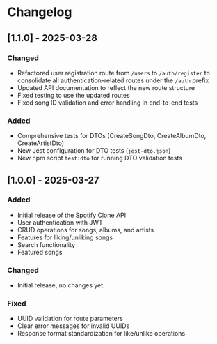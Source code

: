 # Changelog

## [1.1.0] - 2025-03-28

### Changed
- Refactored user registration route from `/users` to `/auth/register` to consolidate all authentication-related routes under the `/auth` prefix
- Updated API documentation to reflect the new route structure
- Fixed testing to use the updated routes
- Fixed song ID validation and error handling in end-to-end tests

### Added
- Comprehensive tests for DTOs (CreateSongDto, CreateAlbumDto, CreateArtistDto)
- New Jest configuration for DTO tests (`jest-dto.json`)
- New npm script `test:dto` for running DTO validation tests

## [1.0.0] - 2025-03-27

### Added
- Initial release of the Spotify Clone API
- User authentication with JWT
- CRUD operations for songs, albums, and artists
- Features for liking/unliking songs
- Search functionality
- Featured songs

### Changed
- Initial release, no changes yet.

### Fixed
- UUID validation for route parameters
- Clear error messages for invalid UUIDs
- Response format standardization for like/unlike operations 